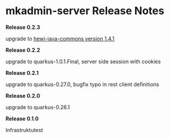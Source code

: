 # mkadmin-server Release Notes

__Release 0.2.3__

upgrade to [hewi-java-commons version 1.4.1](https://github.com/heike2718/hewi-java-commons/releases/tag/1.4.1)

__Release 0.2.2__

upgrade to quarkus-1.0.1.Final, server side session with cookies

__Release 0.2.1__

upgrade to quarkus-0.27.0, bugfix typo in rest client definitions

__Release 0.2.0__

upgrade to quarkus-0.26.1

__Release 0.1.0__

Infrastruktutest